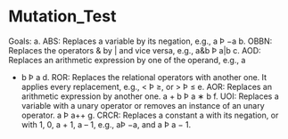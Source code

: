 # Mutation_Test
Goals:
a. ABS: Replaces a variable by its negation, e.g., a Þ −a
b. OBBN: Replaces the operators & by | and vice versa, e.g., a&b Þ a|b
c. AOD: Replaces an arithmetic expression by one of the operand, e.g., a
+ b Þ a
d. ROR: Replaces the relational operators with another one. It applies
every replacement, e.g., < Þ ≥, or > Þ ≤
e. AOR: Replaces an arithmetic expression by another one. a + b Þ a ∗ b
f. UOI: Replaces a variable with a unary operator or removes an
instance of an unary operator. a Þ a++
g. CRCR: Replaces a constant a with its negation, or with 1, 0, a + 1, a – 1,
e.g., aÞ −a, and a Þ a − 1.
